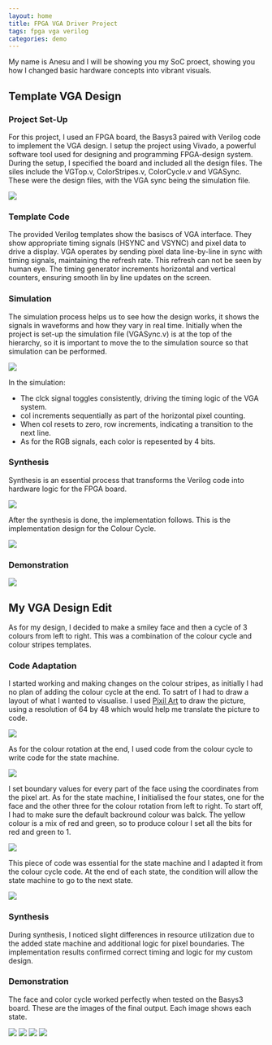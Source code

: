 ```yaml
---
layout: home
title: FPGA VGA Driver Project
tags: fpga vga verilog
categories: demo
---
```


My name is Anesu and I will be showing you my SoC proect, showing you how I changed basic hardware concepts into vibrant visuals. 

## **Template VGA Design**
### **Project Set-Up**
For this project, I used an FPGA board, the Basys3 paired with Verilog code to implement the VGA design. I setup the project using Vivado, a powerful software tool used for designing and programming FPGA-design system. During the setup, I specified the board and included all the design files. The siles include the VGTop.v, ColorStripes.v, ColorCycle.v and VGASync. These were the design files, with the VGA sync being the simulation file.

<img src="https://raw.githubusercontent.com/anesuleo/FPGA_Project/main/docs/assets/images/Screenshot%202024-12-03%20131912.png">

### **Template Code**
The provided Verilog templates show the basiscs of VGA interface. They show appropriate timing signals (HSYNC and VSYNC) and pixel data to drive a display. VGA operates by sending pixel data line-by-line in sync with timing signals, maintaining the refresh rate. This refresh can not be seen by human eye.
The timing generator increments horizontal and vertical counters, ensuring smooth lin by line updates on the screen.
### **Simulation**
The simulation process helps us to see how the design works, it shows the signals in waveforms and how they vary in real time. Initially when the project is set-up the simulation file (VGASync.v) is at the top of the hierarchy, so it is important to move the to the simulation source so that simulation can be performed.  

<img src="https://raw.githubusercontent.com/anesuleo/FPGA_Project/main/docs/assets/images/Screenshot%202024-11-26%20131929.png">

In the simulation: 
- The clck signal toggles consistently, driving the timing logic of the VGA system.
- col increments sequentially as part of the horizontal pixel counting.
- When col resets to zero, row increments, indicating a transition to the next line.
- As for the RGB signals, each color is repesented by 4 bits.
  
### **Synthesis**
Synthesis is an essential process that transforms the Verilog code into hardware logic for the FPGA board. 

<img src="https://raw.githubusercontent.com/anesuleo/FPGA_Project/main/docs/assets/images/Screenshot%202024-12-16%20075454.png">

After the synthesis is done, the implementation follows. This is the implementation design for the Colour Cycle. 

<img src="https://raw.githubusercontent.com/anesuleo/FPGA_Project/main/docs/assets/images/Screenshot%202024-12-16%20075225.png">

### **Demonstration**

<img src="https://raw.githubusercontent.com/anesuleo/FPGA_Project/main/docs/assets/images/Screenshot%202024-12-16%20075406.png">

## **My VGA Design Edit**
As for my design, I decided to make a smiley face and then a cycle of 3 colours from left to right. This was a combination of the colour cycle and colour stripes templates. 
### **Code Adaptation**
I started working and making changes on the colour stripes, as initially I had no plan of adding the colour cycle at the end. To satrt of I had to draw a layout of what I wanted to visualise. I used [Pixil Art](https://www.pixilart.com/) to draw the picture, using a resolution of 64 by 48 which would help me translate the picture to code. 

<img src="https://raw.githubusercontent.com/anesuleo/FPGA_Project/main/docs/assets/images/Screenshot%202024-12-03%20131912.png">

As for the colour rotation at the end, I used code from the colour cycle to write code for the state machine.

<img src="https://raw.githubusercontent.com/anesuleo/FPGA_Project/main/docs/assets/images/Screenshot%202024-12-10%20155302.png">

I set boundary values for every part of the face using the coordinates from the pixel art. As for the state machine, I initialised the four states, one for the face and the other three for the colour rotation from left to right. To start off, I had to make sure the default backround colour was balck. The yellow colour is a mix of red and green, so to produce colour I set all the bits for red and green to 1. 

<img src="https://raw.githubusercontent.com/anesuleo/FPGA_Project/main/docs/assets/images/Screenshot%202024-12-10%20155329.png">

This piece of code was essential for the state machine and I adapted it from the colour cycle code. At the end of each state, the condition will allow the state machine to go to the next state.

<img src="https://raw.githubusercontent.com/anesuleo/FPGA_Project/main/docs/assets/images/Screenshot%202024-12-10%20155339.png">

### **Synthesis**
During synthesis, I noticed slight differences in resource utilization due to the added state machine and additional logic for pixel boundaries. The implementation results confirmed correct timing and logic for my custom design. 
### **Demonstration**

The face and color cycle worked perfectly when tested on the Basys3 board. These are the images of the final output. Each image shows each state.

<img src="https://raw.githubusercontent.com/anesuleo/FPGA_Project/main/docs/assets/images/IMG_7277.jpg"> 

<img src="https://raw.githubusercontent.com/anesuleo/FPGA_Project/main/docs/assets/images/IMG_7336.jpg"> 

<img src="https://raw.githubusercontent.com/anesuleo/FPGA_Project/main/docs/assets/images/IMG_7337.jpg"> 

<img src="https://raw.githubusercontent.com/anesuleo/FPGA_Project/main/docs/assets/images/IMG_7338.jpg"> 


